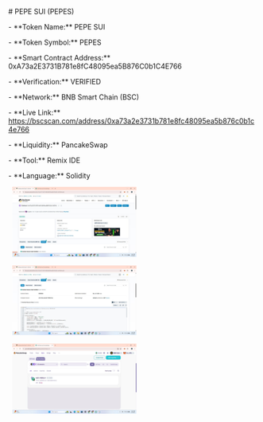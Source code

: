 \# PEPE SUI (PEPES)



\- \*\*Token Name:\*\* PEPE SUI  

\- \*\*Token Symbol:\*\* PEPES  

\- \*\*Smart Contract Address:\*\* 0xA73a2E3731B781e8fC48095ea5B876C0b1C4E766  

\- \*\*Verification:\*\* VERIFIED  

\- \*\*Network:\*\* BNB Smart Chain (BSC)  

\- \*\*Live Link:\*\* https://bscscan.com/address/0xa73a2e3731b781e8fc48095ea5b876c0b1c4e766

\- \*\*Liquidity:\*\* PancakeSwap  

\- \*\*Tool:\*\* Remix IDE  

\- \*\*Language:\*\* Solidity  



<p align="center">

&nbsp; <img src="assets/ss1.jpg" width="250"/>

&nbsp; <img src="assets/ss2.jpg" width="250"/>

&nbsp; <img src="assets/ss3.jpg" width="250"/>

</p>



